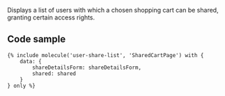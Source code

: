 Displays a list of users with which a chosen shopping cart can be shared, granting certain access rights.

## Code sample

```
{% include molecule('user-share-list', 'SharedCartPage') with {
    data: {
        shareDetailsForm: shareDetailsForm,
        shared: shared
    }
} only %}
```
